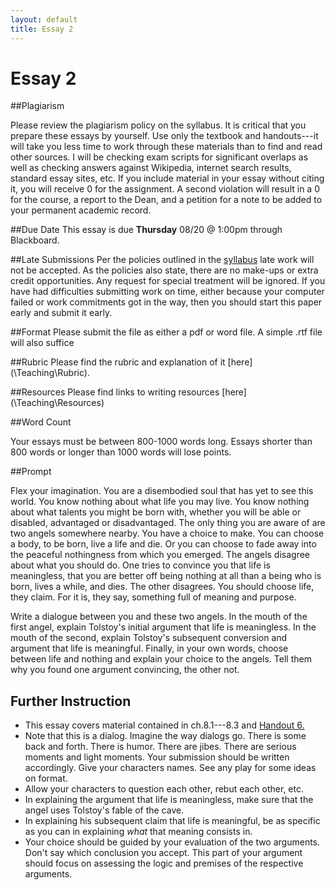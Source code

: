 ```yaml
---
layout: default
title: Essay 2
---
```


# Essay 2 #

##Plagiarism

Please review the plagiarism policy on the syllabus. It is critical that you prepare these essays by yourself. Use only the textbook and handouts---it will take you less time to work through these materials than to find and read other sources. I will be checking exam scripts for significant overlaps as well as checking answers against Wikipedia, internet search results, standard essay sites, etc. If you include material in your essay without citing it, you will receive 0 for the assignment. A second violation will result in a 0 for the course, a report to the Dean, and a petition for a note to be added to your permanent academic record. 

##Due Date
This essay is due **Thursday** 08/20 @ 1:00pm through Blackboard. 

##Late Submissions
Per the policies outlined in the [syllabus](\Teaching\Intro\Syllabus.pdf) late work will not be accepted. As the policies also state, there are no make-ups or extra credit opportunities. Any request for special treatment will be ignored. If you have had difficulties submitting work on time, either because your computer failed or work commitments got in the way, then you should start this paper early and submit it early. 

##Format
Please submit the file as either a pdf or word file. A simple .rtf file will also suffice

##Rubric
Please find the rubric and explanation of it [here](\Teaching\Rubric\).

##Resources
Please find links to writing resources [here](\Teaching\Resources\)

##Word Count

Your essays must be between 800-1000 words long. Essays shorter than 800 words or longer than 1000 words will lose points. 

##Prompt 

Flex your imagination. You are a disembodied soul that has yet to see this world. You know nothing about what life you may live. You know nothing about what talents you might be born with, whether you will be able or disabled, advantaged or disadvantaged. The only thing you are aware of are two angels somewhere nearby. You have a choice to make. You can choose a body, to be born, live a life and die. Or you can choose to fade away into the peaceful nothingness from which you emerged. The angels disagree about what you should do. One tries to convince you that life is meaningless, that you are better off being nothing at all than a being who is born, lives a while, and dies. The other disagrees. You should choose life, they claim. For it is, they say, something full of meaning and purpose. 

Write a dialogue between you and these two angels. In the mouth of the first angel, explain Tolstoy's initial argument that life is meaningless. In the mouth of the second, explain Tolstoy's subsequent conversion and argument that life is meaningful. Finally, in your own words, choose between life and nothing and explain your choice to the angels. Tell them why you found one argument convincing, the other not. 


## Further Instruction

+ This essay covers material contained in ch.8.1---8.3 and [Handout 6.](\Teaching\Intro\6\Handout) 
+ Note that this is a dialog. Imagine the way dialogs go. There is some back and forth. There is humor. There are jibes. There are serious moments and light moments. Your submission should be written accordingly. Give your characters names.  See any play for some ideas on format. 
+ Allow your characters to question each other, rebut each other, etc.
+ In explaining the argument that life is meaningless, make sure that the angel uses Tolstoy's fable of the cave. 
+ In explaining his subsequent claim that life is meaningful, be as specific as you can in explaining *what* that meaning consists in. 
+ Your choice should be guided by your evaluation of the two arguments. Don't say which conclusion you accept. This part of your argument should focus on assessing the logic and premises of the respective arguments.   




